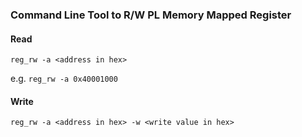 ### Command Line Tool to R/W PL Memory Mapped Register

#### Read    
`reg_rw -a <address in hex>`

e.g. `reg_rw -a 0x40001000`

#### Write 
`reg_rw -a <address in hex> -w <write value in hex>`